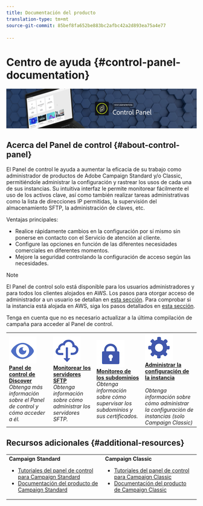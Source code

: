 ```yaml
---
title: Documentación del producto
translation-type: tm+mt
source-git-commit: 85bef8fa652be883bc2afbc42a2d893ea75a4e77

---
```



# Centro de ayuda {#control-panel-documentation}

![](assets/do-not-localize/banner.png)

## Acerca del Panel de control {#about-control-panel}

El Panel de control le ayuda a aumentar la eficacia de su trabajo como administrador de productos de Adobe Campaign Standard y/o Classic, permitiéndole administrar la configuración y rastrear los usos de cada una de sus instancias. Su intuitiva interfaz le permite monitorear fácilmente el uso de los activos clave, así como también realizar tareas administrativas como la lista de direcciones IP permitidas, la supervisión del almacenamiento SFTP, la administración de claves, etc.

Ventajas principales:

* Realice rápidamente cambios en la configuración por sí mismo sin ponerse en contacto con el Servicio de atención al cliente.
* Configure las opciones en función de las diferentes necesidades comerciales en diferentes momentos.
* Mejore la seguridad controlando la configuración de acceso según las necesidades.

>[!NOTE]
>El Panel de control solo está disponible para los usuarios administradores y para todos los clientes alojados en AWS. Los pasos para otorgar acceso de administrador a un usuario se detallan en [esta sección](discover/using/managing-permissions.md). Para comprobar si la instancia está alojada en AWS, siga los pasos detallados en [esta sección](faq.md).
>
>Tenga en cuenta que no es necesario actualizar a la última compilación de campaña para acceder al Panel de control.

<table>
<tr>
    <td>
        <a href="discover/using/accessing-control-panel.md"><img alt="condiciones" src="assets/do-not-localize/discover.png"/></a>
        <div><a href="discover/using/accessing-control-panel.md"><strong>Panel de control de Discover</strong></a></div>
        <em>Obtenga más información sobre el Panel de control y cómo acceder a él.</em>
    </td>
    <td>
        <a href="sftp/using/about-sftp-management.md"><img alt="condiciones" src="assets/do-not-localize/sftp.png"/></a>
        <div><a href="sftp/using/about-sftp-management.md"><strong>Monitorear los servidores SFTP</strong></a></div>
        <em>Obtenga información sobre cómo administrar los servidores SFTP.</em>
    </td>
    <td>
        <a href="subdomains-certificates/using/subdomains-branding.md"><img alt="condiciones" src="assets/do-not-localize/subdomains.png"/></a>
        <div><a href="subdomains-certificates/using/subdomains-branding.md"><strong>Monitoreo de los subdominios</strong></a></div>
        <em>Obtenga información sobre cómo supervisar los subdominios y sus certificados.</em>
    </td>
    <td>
        <a href="instances-settings/using/ip-whitelisting-instance-access.md"><img alt="condiciones" src="assets/do-not-localize/instance_settings.png"/></a>
        <div><a href="instances-settings/using/ip-whitelisting-instance-access.md"><strong>Administrar la configuración de la instancia</strong></a></div>
        <br/><em>Obtenga información sobre cómo administrar la configuración de instancias (solo Campaign Classic)</em>
    </td>
</tr>
</table>

## Recursos adicionales {#additional-resources}

<table>
    <tr>
        <td><b>Campaign Standard</b><br/>
        <ul>
            <li><a href="https://docs.adobe.com/content/help/en/campaign-learn/campaign-standard-tutorials/administrating/control-panel/control-panel-overview.html">Tutoriales del panel de control para Campaign Standard</a></li>
            <li><a href="https://docs.adobe.com/content/help/en/campaign-standard/using/campaign-standard-home.html">Documentación del producto de Campaign Standard</a></li>
        </ul>
        </td>
        <td><b>Campaign Classic</b><br/>
        <ul>
            <li><a href="https://docs.adobe.com/content/help/en/campaign-learn/campaign-classic-tutorials/administrating/control-panel-acc/control-panel-overview.html">Tutoriales del panel de control para Campaign Classic</a></li>
            <li><a href="https://docs.adobe.com/content/help/en/campaign-classic/using/campaign-classic-home.html">Documentación del producto de Campaign Classic</a></li>
        </ul>
        </td>
    </tr>
</table>
